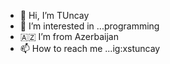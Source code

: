 - 👋 Hi, I’m TUncay
- 👀 I’m interested in ...programming
- 🇦🇿 I’m from Azerbaijan 
- 📫 How to reach me ...ig:xstuncay

<!---
TUNCAy131/TUNCAy131 is a ✨ special ✨ repository because its `README.md` (this file) appears on your GitHub profile.
You can click the Preview link to take a look at your changes.
--->
